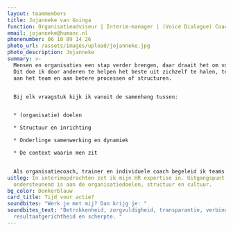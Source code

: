 ```yaml
---
layout: teammembers
title: Jojanneke van Goinga
function: Organisatieadviseur | Interim-manager | (Voice Dialogue) Coach
email: jojanneke@humanc.nl
phonenumber: 06 10 89 14 26
photo_url: /assets/images/upload/jojanneke.jpg
photo_description: Jojanneke
summary: >-
  Mensen en organisaties een stap verder brengen, daar draait het om voor mij.
  Dit doe ik door anderen te helpen het beste uit zichzelf te halen, te werken
  aan het team en aan betere processen of structuren. ​


  ​Bij elk vraagstuk kijk ik vanuit de samenhang tussen:​


  * (organisatie) doelen​

  * Structuur en inrichting​

  * Onderlinge samenwerking en dynamiek​

  * De context waarin men zit​


  ​Als organisatiecoach, trainer en individuele coach begeleid ik teams en managers in vraagstukken zoals samenwerking, heldere doelstellingen en effectief communiceren. Belangrijk is te ontdekken: wat is hier echt aan de hand? En vanuit daar aan te sluiten bij wat nodig is. Door maatwerk en verbinding.​
uitleg: In interimopdrachten zet ik mijn HR expertise in. Uitgangspunt is dat HR
  ondersteunend is aan de organisatiedoelen, structuur en cultuur. ​
bg_color: Donkerblauw
card_title: Tijd voor actie?
soundbites: "Werk je met mij? Dan krijg je: "
soundbites_text: "Betrokkenheid, zorgvuldigheid, transparantie, verbinding,
  resultaatgerichtheid en scherpte. "
---
```

